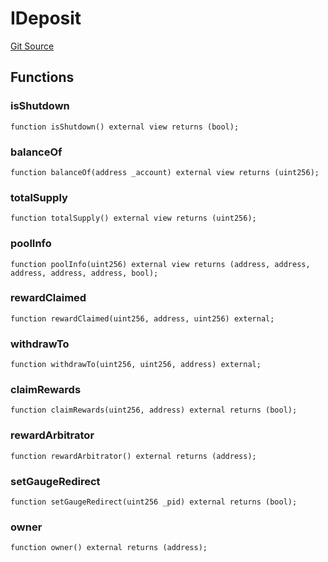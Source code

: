 # IDeposit
[Git Source](https://github.com/larrythecucumber321/protocol/blob/3222eb21fbb20ddd3d3fa2233072dfa96ea3e340/contracts/plugins/assets/convex/vendor/ConvexInterfaces.sol)


## Functions
### isShutdown


```solidity
function isShutdown() external view returns (bool);
```

### balanceOf


```solidity
function balanceOf(address _account) external view returns (uint256);
```

### totalSupply


```solidity
function totalSupply() external view returns (uint256);
```

### poolInfo


```solidity
function poolInfo(uint256) external view returns (address, address, address, address, address, bool);
```

### rewardClaimed


```solidity
function rewardClaimed(uint256, address, uint256) external;
```

### withdrawTo


```solidity
function withdrawTo(uint256, uint256, address) external;
```

### claimRewards


```solidity
function claimRewards(uint256, address) external returns (bool);
```

### rewardArbitrator


```solidity
function rewardArbitrator() external returns (address);
```

### setGaugeRedirect


```solidity
function setGaugeRedirect(uint256 _pid) external returns (bool);
```

### owner


```solidity
function owner() external returns (address);
```

